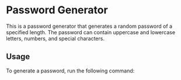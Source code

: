 # Password Generator

This is a password generator that generates a random password of a specified length. 
The password can contain uppercase and lowercase letters, numbers, and special characters.

## Usage
To generate a password, run the following command:

```bash
```
